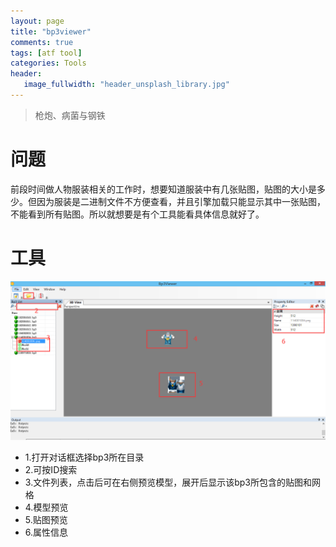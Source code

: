 ```yaml
---
layout: page
title: "bp3viewer"
comments: true
tags: [atf tool]
categories: Tools
header:
   image_fullwidth: "header_unsplash_library.jpg"
---
```

> 枪炮、病菌与钢铁

# 问题

前段时间做人物服装相关的工作时，想要知道服装中有几张贴图，贴图的大小是多少。但因为服装是二进制文件不方便查看，并且引擎加载只能显示其中一张贴图，不能看到所有贴图。所以就想要是有个工具能看具体信息就好了。

# 工具

![image](/images/2016/20161120-bptviewer.png)

* 1.打开对话框选择bp3所在目录
* 2.可按ID搜索
* 3.文件列表，点击后可在右侧预览模型，展开后显示该bp3所包含的贴图和网格
* 4.模型预览
* 5.贴图预览
* 6.属性信息

